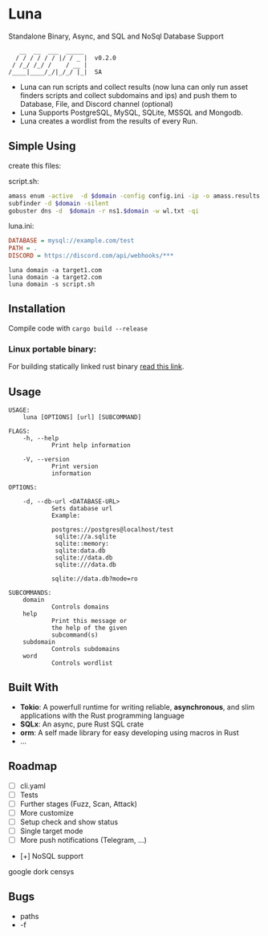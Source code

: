 
# Luna 
Standalone Binary, Async, and SQL and NoSql Database Support 

```
   __  __  ___  _____ 
  / / / / / / |/ / _ |  v0.2.0
 / /_/ /_/ /    / __ |        
/____|____/_/|_/_/ |_|  SA    

```
- Luna can run scripts and collect results (now luna can only run asset finders scripts and collect subdomains and ips) and push them to Database, File, and Discord channel (optional)
- Luna Supports PostgreSQL, MySQL, SQLite, MSSQL and Mongodb.
- Luna creates a wordlist from the results of every Run.

## Simple Using

create this files:

script.sh:
```bash
amass enum -active  -d $domain -config config.ini -ip -o amass.results -dir amass
subfinder -d $domain -silent
gobuster dns -d  $domain -r ns1.$domain -w wl.txt -qi

```

luna.ini:
```ini
DATABASE = mysql://example.com/test
PATH = .
DISCORD = https://discord.com/api/webhooks/***
```
`luna domain -a target1.com`  
`luna domain -a target2.com`  
`luna domain -s script.sh`  



## Installation   

Compile code with `cargo build --release`   

### Linux portable binary:
For building statically linked rust binary [read this link](https://blog.davidvassallo.me/2021/06/10/lessons-learned-building-statically-linked-rust-binaries-openssl/).



## Usage

```
USAGE:
    luna [OPTIONS] [url] [SUBCOMMAND]

FLAGS:
    -h, --help
            Print help information

    -V, --version
            Print version
            information

OPTIONS:
    
    -d, --db-url <DATABASE-URL>
            Sets database url
            Example:
            
            postgres://postgres@localhost/test
             sqlite://a.sqlite
             sqlite::memory:
             sqlite:data.db
             sqlite://data.db
             sqlite:///data.db
            
            sqlite://data.db?mode=ro

SUBCOMMANDS:
    domain
            Controls domains
    help
            Print this message or
            the help of the given
            subcommand(s)
    subdomain
            Controls subdomains
    word
            Controls wordlist
```
   

## Built With
- **Tokio**: A powerfull runtime for writing reliable, **asynchronous**, and slim applications with the Rust programming language
- **SQLx**: An async, pure Rust SQL crate
- **orm**: A self made library for easy developing using macros in Rust
- ...


## Roadmap
- [ ] cli.yaml
- [ ] Tests
- [ ] Further stages (Fuzz, Scan, Attack)
- [ ] More customize
- [ ] Setup check and show status
- [ ] Single target mode
- [ ] More push notifications (Telegram, ...)
- [+] NoSQL support

google dork 
censys
## Bugs
- paths
- -f
